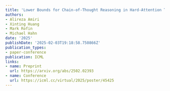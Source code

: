 ```yaml
---
title: 'Lower Bounds for Chain-of-Thought Reasoning in Hard-Attention Transformers'
authors:
- Alireza Amiri
- Xinting Huang
- Mark Rofin
- Michael Hahn
date: '2025'
publishDate: '2025-02-03T19:18:58.750866Z'
publication_types:
- paper-conference
publication: ICML
links:
- name: Preprint
  url: https://arxiv.org/abs/2502.02393
- name: Conference
  url: https://icml.cc/virtual/2025/poster/45425
---
```


